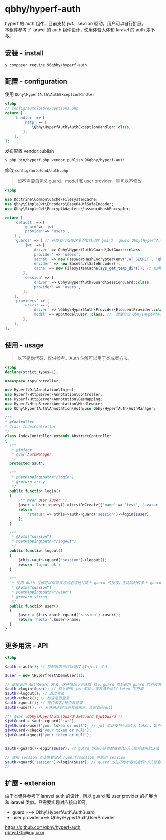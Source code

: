 # qbhy/hyperf-auth
hyperf 的 auth 组件，目前支持 jwt、session 驱动。用户可以自行扩展。  
本组件参考了 laravel 的 auth 组件设计，使用体验大体和 laravel 的 auth 差不多。

## 安装 - install
```bash
$ composer require 96qbhy/hyperf-auth
```

## 配置 - configuration
使用 `Qbhy\HyperfAuth\AuthExceptionHandler`
```php
<?php
// config/autoload/exceptions.php
return [
    'handler' => [
        'http' => [
            \Qbhy\HyperfAuth\AuthExceptionHandler::class,
        ],    
    ],
];
```

发布配置 vendor:publish
```bash
$ php bin/hyperf.php vendor:puhlish 96qbhy/hyperf-auth
```
修改 `config/autoload/auth.php`
> 如不需要自定义 guard、model 和 user provider，则可以不修改
```php
<?php

use Doctrine\Common\Cache\FilesystemCache;
use Qbhy\SimpleJwt\Encoders\Base64UrlSafeEncoder;
use Qbhy\SimpleJwt\EncryptAdapters\PasswordHashEncrypter;

return [
    'default' => [
        'guard'=> 'jwt',
        'provider'=> 'users',
    ] ,
    'guards' => [ // 开发者可以在这里添加自己的 guard ，guard Qbhy\HyperfAuth\AuahGuard 接口
        'jwt' => [
            'driver' => Qbhy\HyperfAuth\Guard\JwtGuard::class,
            'provider' => 'users',
            'secret' => new PasswordHashEncrypter(env('JWT_SECRET', 'qbhy/hyperf-auth')),
            'encoder' => new Base64UrlSafeEncoder(),
            'cache' => new FilesystemCache(sys_get_temp_dir()), // 如果需要分布式部署，请选择 redis 或者其他支持分布式的缓存驱动
        ],
        'session' => [
            'driver' => Qbhy\HyperfAuth\Guard\SessionGuard::class,
            'provider' => 'users',
        ],
    ],
    'providers' => [
        'users' => [
            'driver' => \Qbhy\HyperfAuth\Provider\EloquentProvider::class, // user provider 需要实现 Qbhy\HyperfAuth\UserProvider 接口
            'model' => App\Model\User::class, //  需要实现 Qbhy\HyperfAuth\Authenticatable 接口
        ],
    ],
];
```

## 使用 - usage
> 以下是伪代码，仅供参考。Auth 注解可以用于类或者方法。
```php
<?php
declare(strict_types=1);

namespace App\Controller;

use Hyperf\Di\Annotation\Inject;
use Hyperf\HttpServer\Annotation\Controller;
use Hyperf\HttpServer\Annotation\GetMapping;
use Hyperf\HttpServer\Annotation\Middleware;
use Qbhy\HyperfAuth\Annotation\Auth;use Qbhy\HyperfAuth\AuthManager;

/**
* @Controller
* Class IndexController
*/
class IndexController extends AbstractController
{
  /**
   * @Inject
   * @var AuthManager
   */
  protected $auth;

  /**
   * @GetMapping(path="/login")
   * @return array
   */
  public function login()
  {
      /** @var User $user */
      $user = User::query()->firstOrCreate(['name' => 'test', 'avatar' => 'avatar']);
      return [
          'status' => $this->auth->guard('session')->login($user),
      ];
  }

  /**
   * @Auth("session")
   * @GetMapping(path="/logout")
   */
  public function logout()
  {
      $this->auth->guard('session')->logout();
      return 'logout ok';
  }

  /**
   * 使用 Auth 注解可以保证该方法必须通过某个 guard 的授权，支持同时传多个 guard，不传参数使用默认 guard
   * @Auth("session")
   * @GetMapping(path="/user")
   * @return string
   */
  public function user()
  {
      $user = $this->auth->guard('session')->user();
      return 'hello '.$user->name;
  }
}
```

## 更多用法 - API
```php
<?php

$auth = auth(); // 控制器内也可以通过 @Inject 注入

$user = new \HyperfTest\DemoUser(1);

// 直接调用 AuthGuard 方法，这种情况下会获取 默认 guard 然后调用 guard 的对应方法
$auth->login($user); // 默认使用 jwt 驱动，该方法将返回 token 字符串
$auth->logout(); // 退出登录
$auth->check(); // 检查是否登录
$auth->guest(); // 是否游客/是否未登录
$auth->user(); // 若登录返回当前登录用户，否则返回null

/** @var \Qbhy\HyperfAuth\Guard\JwtGuard $jwtGuard */
$jwtGuard = $auth->guard('jwt');
$jwtGuard->user('your token or null'); // jwt 驱动支持手动传入 token，如不传或者传null则从 request 中解析
$jwtGuard->check('your token or null');
$jwtGuard->guest('your token or null');


$auth->guard()->login($user); // guard 方法不传参数或者传null都将使用默认值

// 使用 session 驱动需要安装 hyperf/session 并启用 session
$auth->guard('session')->login($user); // guard 方法不传参数或者传null都会获取默认值
// 
```

## 扩展 - extension
由于本组件参考了 laravel auth 的设计，所以 guard 和 user provider 的扩展也和 laravel 类似。只需要实现对应接口即可。
* guard ===> Qbhy\HyperfAuth\AuthGuard  
* user provider ===> Qbhy\HyperfAuth\UserProvider  

https://github.com/qbhy/hyperf-auth  
qbhy0715@qq.com  
